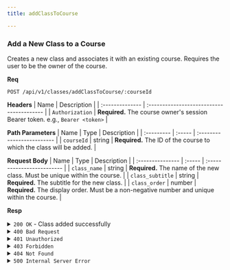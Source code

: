 ```yaml
---
title: addClassToCourse

---
```


### Add a New Class to a Course

Creates a new class and associates it with an existing course. Requires the user to be the owner of the course.

**Req**
```
POST /api/v1/classes/addClassToCourse/:courseId
```

**Headers**
| Name            | Description                               |
| :-------------- | :---------------------------------------- |
| `Authorization` | **Required.** The course owner's session Bearer token. e.g., `Bearer <token>` |

**Path Parameters**
| Name       | Type   | Description                |
| :--------- | :----- | :------------------------- |
| `courseId` | string | **Required.** The ID of the course to which the class will be added. |

**Request Body**
| Name             | Type   | Description                |
| :--------------- | :----- | :------------------------- |
| `class_name`     | string | **Required.** The name of the new class. Must be unique within the course. |
| `class_subtitle` | string | **Required.** The subtitle for the new class. |
| `class_order`    | number | **Required.** The display order. Must be a non-negative number and unique within the course. |

**Resp**
<details>
<summary><code>200 OK</code> - Class added successfully</summary>

```json
{
  "code": 200,
  "message": "Class added successfully",
  "data": {
    "class_id": "60d0fe4f5311236168a109ce"
  }
}
```
</details>

<details>
<summary><code>400 Bad Request</code></summary>

Possible `message` values:
* `"Invalid course_id format"`
* `"Missing required fields: class_name, class_subtitle, class_order"`
* `"Class with this name already exists in the course"`
* `"class_order must be a non-negative number"`
* `"A class with the same order already exists in this course"`
* `"class_name cannot be empty or strings containing security-sensitive characters"`
* `"class_subtitle cannot be empty or strings containing security-sensitive characters"`
```json
{ "code": 400, "message": "...", "data": null }
```
</details>

<details>
<summary><code>401 Unauthorized</code></summary>

```json
{ "code": 401, "message": "invalid or expired token", "data": null }
```
</details>

<details>
<summary><code>403 Forbidden</code></summary>

```json
{ "code": 403, "message": "You are not authorized to add classes to this course", "data": null }
```
</details>

<details>
<summary><code>404 Not Found</code></summary>

```json
{ "code": 404, "message": "Course not found", "data": null }
```
</details>

<details>
<summary><code>500 Internal Server Error</code></summary>

```json
{ "code": 500, "message": "Internal Server Error", "data": null }
```
</details>